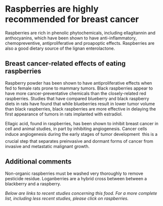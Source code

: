 

#  Raspberries are highly recommended for breast cancer 

Raspberries are rich in phenolic phytochemicals, including ellagitannin and anthocyanins, which have been shown to have anti-inflammatory, chemopreventive, antiproliferative and proapoptic effects. Raspberries are also a good dietary source of the lignan enterolactone.

## Breast cancer-related effects of eating raspberries 

Raspberry powder has been shown to have antiproliferative effects when fed to female rats prone to mammary tumors. Black raspberries appear to have more cancer-preventative chemicals than the closely-related red raspberries. Studies that have compared blueberry and black raspberry diets in rats have found that while blueberries result in lower tumor volume than black raspberries, black raspberries are more effective in delaying the first appearance of tumors in rats implanted with estradiol.

Ellagic acid, found in raspberries, has been shown to inhibit breast cancer in cell and animal studies, in part by inhibiting angiogenesis. Cancer cells induce angiogenesis during the early stages of tumor development  this is a crucial step that separates preinvasive and dormant forms of cancer from invasive and metastatic malignant growth.

## Additional comments

Non-organic raspberries must be washed very thoroughly to remove pesticide residue. Loganberries are a hybrid cross between between a blackberry and a raspberry.

_Below are links to recent studies concerning this food. For a more complete list, including less recent studies, please click on raspberries._


  


